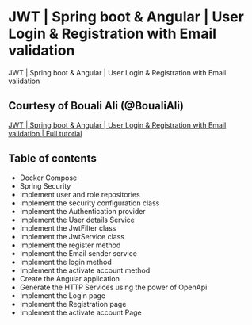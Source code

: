 # JWT | Spring boot & Angular | User Login & Registration with Email validation
JWT | Spring boot &amp; Angular | User Login &amp; Registration with Email validation

## Courtesy of Bouali Ali (@BoualiAli)
[JWT | Spring boot & Angular | User Login & Registration with Email validation | Full tutorial](https://youtu.be/xqhdRrFzLFY?si=qRQfuIYnal6sgyxH)

## Table of contents
- Docker Compose
- Spring Security
- Implement user and role repositories
- Implement the security configuration class
- Implement the Authentication provider
- Implement the User details Service
- Implement the JwtFilter class
- Implement the JwtService class
- Implement the register method
- Implement the Email sender service
- Implement the login method
- Implement the activate account method
- Create the Angular application
- Generate the HTTP Services using the power of OpenApi
- Implement the Login page
- Implement the Registration page
- Implement the activate account Page
